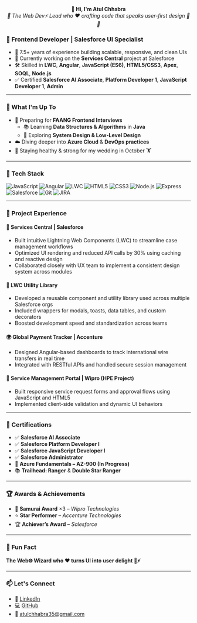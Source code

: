 <p align="center">
  <strong>👋 Hi, I'm Atul Chhabra</strong><br/>
  <em>👋 The Web Dev⚡ Lead who ♥ crafting code that speaks user-first design 🧠💡</em>
</p>

### 💼 Frontend Developer | Salesforce UI Specialist

- 🔧 7.5+ years of experience building scalable, responsive, and clean UIs
- 📍 Currently working on the **Services Central** project at Salesforce
- 🛠 Skilled in **LWC**, **Angular**, **JavaScript (ES6)**, **HTML5/CSS3**, **Apex**, **SOQL**, **Node.js**
- ✅ Certified **Salesforce AI Associate**, **Platform Developer 1**, **JavaScript Developer 1**, **Admin**

---

### 🚀 What I'm Up To

- 🧠 Preparing for **FAANG Frontend Interviews**
  - 📚 Learning **Data Structures & Algorithms** in **Java**
  - 🧱 Exploring **System Design & Low-Level Design**
- ☁️ Diving deeper into **Azure Cloud** & **DevOps practices**
- 🧬 Staying healthy & strong for my wedding in October 🏋️

---

### 🧰 Tech Stack

![JavaScript](https://img.shields.io/badge/JavaScript-F7DF1E?style=for-the-badge&logo=javascript&logoColor=black)
![Angular](https://img.shields.io/badge/Angular-DD0031?style=for-the-badge&logo=angular&logoColor=white)
![LWC](https://img.shields.io/badge/LWC-00A1E0?style=for-the-badge&logo=salesforce&logoColor=white)
![HTML5](https://img.shields.io/badge/HTML5-E34F26?style=for-the-badge&logo=html5&logoColor=white)
![CSS3](https://img.shields.io/badge/CSS3-1572B6?style=for-the-badge&logo=css3&logoColor=white)
![Node.js](https://img.shields.io/badge/Node.js-339933?style=for-the-badge&logo=node.js&logoColor=white)
![Express](https://img.shields.io/badge/Express.js-000000?style=for-the-badge&logo=express&logoColor=white)
![Salesforce](https://img.shields.io/badge/Salesforce-00A1E0?style=for-the-badge&logo=salesforce&logoColor=white)
![Git](https://img.shields.io/badge/Git-F05032?style=for-the-badge&logo=git&logoColor=white)
![JIRA](https://img.shields.io/badge/Jira-0052CC?style=for-the-badge&logo=jira&logoColor=white)

---

### 🧩 Project Experience

#### 💼 Services Central | Salesforce
- Built intuitive Lightning Web Components (LWC) to streamline case management workflows
- Optimized UI rendering and reduced API calls by 30% using caching and reactive design
- Collaborated closely with UX team to implement a consistent design system across modules

#### 🧠 LWC Utility Library
- Developed a reusable component and utility library used across multiple Salesforce orgs
- Included wrappers for modals, toasts, data tables, and custom decorators
- Boosted development speed and standardization across teams

#### 🌍 Global Payment Tracker | Accenture
- Designed Angular-based dashboards to track international wire transfers in real time
- Integrated with RESTful APIs and handled secure session management

#### 🔧 Service Management Portal | Wipro (HPE Project)
- Built responsive service request forms and approval flows using JavaScript and HTML5
- Implemented client-side validation and dynamic UI behaviors

---

### 📜 Certifications

- ✅ **Salesforce AI Associate**
- ✅ **Salesforce Platform Developer I**
- ✅ **Salesforce JavaScript Developer I**
- ✅ **Salesforce Administrator**
- 🏅 **Azure Fundamentals – AZ-900 (In Progress)**
- 📚 **Trailhead: Ranger** & **Double Star Ranger**

---

### 🏆 Awards & Achievements

- 🥇 **Samurai Award** ×3 – *Wipro Technologies*
- ⭐ **Star Performer** – *Accenture Technologies*
- 🏆 **Achiever’s Award** – *Salesforce*

---

### 🌟 Fun Fact

**The Web🌐 Wizard who ♥ turns UI into user delight 🎨⚡**

---

### 📫 Let's Connect

- 🔗 [LinkedIn](https://www.linkedin.com/in/devatul/)
- 💻 [GitHub](https://github.com/Atul-chhabra)
- 📧 atulchhabra35@gmail.com
